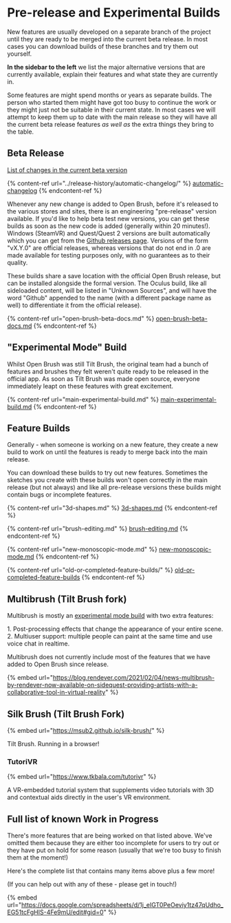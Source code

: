 # Pre-release and Experimental Builds

New features are usually developed on a separate branch of the project until they are ready to be merged into the current beta release. In most cases you can download builds of these branches and try them out yourself.

**In the sidebar to the left** we list the major alternative versions that are currently available, explain their features and what state they are currently in.&#x20;

Some features are might spend months or years as separate builds. The person who started them might have got too busy to continue the work or they might just not be suitable in their current state. In most cases we will attempt to keep them up to date with the main release so they will have all the current beta release features _as well as_ the extra things they bring to the table.

## Beta Release

[List of changes in the current beta version](https://docs.openbrush.app/release-history/automatic-changelog)

{% content-ref url="../release-history/automatic-changelog/" %}
[automatic-changelog](../release-history/automatic-changelog/)
{% endcontent-ref %}

Whenever any new change is added to Open Brush, before it's released to the various stores and sites, there is an engineering "pre-release" version available. If you'd like to help beta test new versions, you can get these builds as soon as the new code is added (generally within 20 minutes!). Windows (SteamVR) and Quest/Quest 2 versions are built automatically which you can get from the [Github releases page](https://github.com/icosa-foundation/open-brush/releases). Versions of the form "vX.Y.0" are official releases, whereas versions that do not end in .0 are made available for testing purposes only, with no guarantees as to their quality.

These builds share a save location with the official Open Brush release, but can be installed alongside the formal version. The Oculus build, like all sideloaded content, will be listed in "Unknown Sources", and will have the word "Github" appended to the name (with a different package name as well) to differentiate it from the official release).

{% content-ref url="open-brush-beta-docs.md" %}
[open-brush-beta-docs.md](open-brush-beta-docs.md)
{% endcontent-ref %}

## "Experimental Mode" Build

Whilst Open Brush was still Tilt Brush, the original team had a bunch of features and brushes they felt weren't quite ready to be released in the official app. As soon as Tilt Brush was made open source, everyone immediately leapt on these features with great excitement.

{% content-ref url="main-experimental-build.md" %}
[main-experimental-build.md](main-experimental-build.md)
{% endcontent-ref %}

## Feature Builds

Generally - when someone is working on a new feature, they create a new build to work on until the features is ready to merge back into the main release.

You can download these builds to try out new features. Sometimes the sketches you create with these builds won't open correctly in the main release (but not always) and like all pre-release versions these builds might contain bugs or incomplete features.

{% content-ref url="3d-shapes.md" %}
[3d-shapes.md](3d-shapes.md)
{% endcontent-ref %}

{% content-ref url="brush-editing.md" %}
[brush-editing.md](brush-editing.md)
{% endcontent-ref %}

{% content-ref url="new-monoscopic-mode.md" %}
[new-monoscopic-mode.md](new-monoscopic-mode.md)
{% endcontent-ref %}

{% content-ref url="old-or-completed-feature-builds/" %}
[old-or-completed-feature-builds](old-or-completed-feature-builds/)
{% endcontent-ref %}

## Multibrush (Tilt Brush fork)

Multibrush is mostly an [experimental mode build](main-experimental-build.md) with two extra features:

1\. Post-processing effects that change the appearance of your entire scene.\
2\. Multiuser support: multiple people can paint at the same time and use voice chat in realtime.

Multibrush does not currently include most of the features that we have added to Open Brush since release.

{% embed url="https://blog.rendever.com/2021/02/04/news-multibrush-by-rendever-now-available-on-sidequest-providing-artists-with-a-collaborative-tool-in-virtual-reality" %}

## Silk Brush (Tilt Brush Fork)

{% embed url="https://msub2.github.io/silk-brush/" %}

Tilt Brush. Running in a browser!

### TutoriVR

{% embed url="https://www.tkbala.com/tutorivr" %}

A VR-embedded tutorial system that supplements video tutorials with 3D and contextual aids directly in the user's VR environment.

## Full list of known Work in Progress

There's more features that are being worked on that listed above. We've omitted them because they are either too incomplete for users to try out or they have put on hold for some reason (usually that we're too busy to finish them at the moment!)

Here's the complete list that contains many items above plus a few more!

(If you can help out with any of these - please get in touch!)

{% embed url="https://docs.google.com/spreadsheets/d/1j_eIGT0PeOeviy1tz47qUdho_EG51tcFgHIS-4Fe9mU/edit#gid=0" %}

